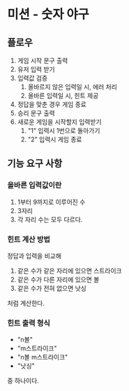 # 미션 - 숫자 야구

## 플로우

1. 게임 시작 문구 출력
2. 유저 입력 받기
3. 입력값 검증
   1. 올바르지 않은 입력일 시, 에러 처리
   2. 올바른 입력일 시, 힌트 제공
4. 정답을 맞춘 경우 게임 종료
5. 승리 문구 출력
6. 새로운 게임을 시작할지 입력받기
   1. "1" 입력시 1번으로 돌아가기
   2. "2" 입력시 게임 종료

## 기능 요구 사항

### 올바른 입력값이란

1. 1부터 9까지로 이루어진 수
2. 3자리
3. 각 자리 수는 모두 다르다.

### 힌트 계산 방법

정답과 입력을 비교해

1. 같은 수가 같은 자리에 있으면 스트라이크
2. 같은 수가 다른 자리에 있으면 볼
3. 같은 수가 전혀 없으면 낫싱

처럼 계산한다.

### 힌트 출력 형식

- "n볼"
- "m스트라이크"
- "n볼 m스트라이크"
- "낫싱"

중 하나이다.
